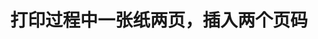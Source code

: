 ---
aliases: []
created: 2021-09-25 20:48:05+08:00
date created: 2023-07-05T11:13:20+08:00
date modified: 2024-01-13T19:21:07+08:00
dg-publish: true
tags: []
title: 打印过程中一张纸两页，插入两个页码
updated: 2021-09-25 20:48:25+08:00
---